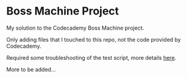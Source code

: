 # Boss Machine Project
My solution to the Codecademy Boss Machine project.

Only adding files that I touched to this repo, not the code provided by Codecademy.

Required some troubleshooting of the test script, more details [here](https://discuss.codecademy.com/t/boss-machine-post-api-meetings-test-failures-fix/840420).

More to be added...
